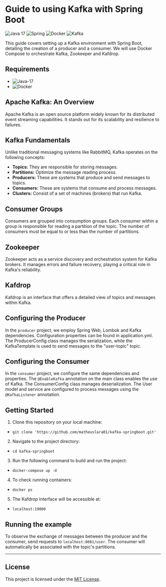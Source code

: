 # Guide to using Kafka with Spring Boot

![Java 17](https://img.icons8.com/color/48/java-coffee-cup-logo--v1.png)
![Spring](https://img.icons8.com/color/48/spring-logo.png)
![Docker](https://img.icons8.com/color/48/docker.png)
![Kafka](https://img.shields.io/badge/Kafka-green)

This guide covers setting up a Kafka environment with Spring Boot, detailing the creation of a producer and a consumer. We will use Docker Compose to orchestrate Kafka, Zookeeper and Kafdrop.

## Requirements

 - ![Java-17](https://img.shields.io/badge/Java-17-blue)
 - ![Docker](https://img.shields.io/badge/Docker-blue)

## Apache Kafka: An Overview

Apache Kafka is an open source platform widely known for its distributed event streaming capabilities. It stands out for its scalability and resilience to failures.

## Kafka Fundamentals

Unlike traditional messaging systems like RabbitMQ, Kafka operates on the following concepts:

 - **Topics:** They are responsible for storing messages.
 - **Partitions:** Optimize the message reading process.
 - **Producers:** These are systems that produce and send messages to topics.
 - **Consumers:** These are systems that consume and process messages.
 - **Clusters:** Consist of a set of machines (brokers) that run Kafka.

## Consumer Groups

Consumers are grouped into consumption groups. Each consumer within a group is responsible for reading a partition of the topic. The number of consumers must be equal to or less than the number of partitions.

## Zookeeper

Zookeeper acts as a service discovery and orchestration system for Kafka brokers. It manages errors and failure recovery, playing a critical role in Kafka's reliability.

## Kafdrop

Kafdrop is an interface that offers a detailed view of topics and messages within Kafka.

## Configuring the Producer

In the ``producer`` project, we employ Spring Web, Lombok and Kafka dependencies. Configuration properties can be found in application.yml. The ProducerConfig class manages the serialization, while the KafkaTemplate is used to send messages to the "user-topic" topic.

## Configuring the Consumer

In the ``consumer`` project, we configure the same dependencies and properties. The ``@EnableKafka`` annotation on the main class enables the use of Kafka. The ConsumerConfig class manages deserialization. The User model and service are configured to process messages using the ``@KafkaListener`` annotation.

## Getting Started

1. Clone this repository on your local machine:
- ``git clone 'https://github.com/matheuslara01/kafka-springboot.git'``

2. Navigate to the project directory:
- ``cd kafka-springboot``

3. Run the following command to build and run the project:
- ``docker-compose up -d``

4. To check running containers:
- ``docker ps``

5. The Kafdrop interface will be accessible at:
- ``localhost:19000``

## Running the example

To observe the exchange of messages between the producer and the consumer, send requests to ``localhost:8081/user``. The consumer will automatically be associated with the topic's partitions.

---

## License

This project is licensed under the [MIT License](https://opensource.org/licenses/MIT).
